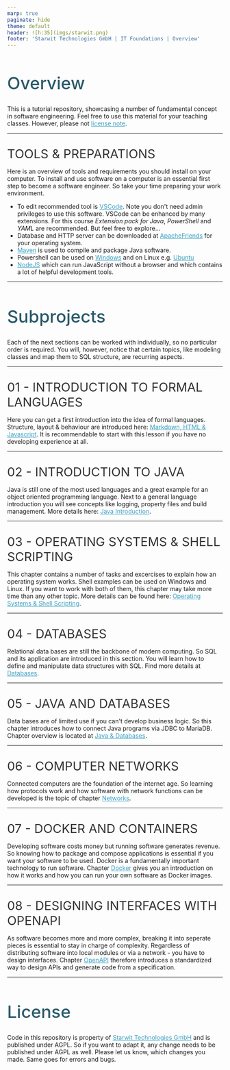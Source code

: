 ```yaml
---
marp: true
paginate: hide
theme: default 
header: ![h:35](imgs/starwit.png)
footer: 'Starwit Technologies GmbH | IT Foundations | Overview'
---
```


<style>
header {
  text-align: right;
  font-size: 0.7rem;
  color: #bbb;
  margin: 20px;
  left: 0px;
  right: 0px;
  padding-top: 5px;
}
footer {
  font-size: 0.7rem;
  color: #bbb;
}
section.lead {
  text-align: center;
  margin-bottom: 40px;
}
section {
  font-size: 1.2rem;
}
section.lead h1 {
  text-align: center;
  font-size: 2.5rem;
  font-weight: 600;
}
section.linked footer {
  display: none;
}
section.linked header {
  display: none;
}
section.quote {
  font-size: 1.0rem;
  text-align: center;
  font-style: italic;
  color: #555;
}

h1 {
  font-size: 2.5rem;
  font-weight: 500;
  color: #2B5A6A;
}
h2 {
  font-size: 1.8rem;
  font-weight: 400;
  color: #333;
  margin-top: 30px;
  margin-bottom: 15px;
  text-transform: uppercase;
}
a {
  color: #3A9FC1;
}
a:hover {
  color: #1E708B; 
  text-decoration: underline; 
}

</style>

<!-- _class: lead -->
# Overview

This is a tutorial repository, showcasing a number of fundamental concept in software engineering. 
Feel free to use this material for your teaching classes. However, please not [license note](#license).

---
## Tools & Preparations

Here is an overview of tools and requirements you should install on your computer. To install and use software on a computer is an essential first step to become a software engineer. So take your time preparing your work environment.

* To edit recommended tool is [VSCode](https://code.visualstudio.com/). Note you don't need admin privileges to use this software. VSCode can be enhanced by many extensions. For this course _Extension pack for Java_, _PowerShell_ and _YAML_ are recommended. But feel free to explore...
* Database and HTTP server can be downloaded at [ApacheFriends](https://www.apachefriends.org/) for your operating system. 
* [Maven](https://maven.apache.org/) is used to compile and package Java software.
* Powershell can be used on [Windows](https://learn.microsoft.com/en-us/powershell/scripting/install/installing-powershell-on-windows?view=powershell-7.4) and on Linux e.g. [Ubuntu](https://learn.microsoft.com/en-us/powershell/scripting/install/install-ubuntu?view=powershell-7.4)
* [NodeJS](https://nodejs.org/) which can run JavaScript without a browser and which contains a lot of helpful development tools.

---
# Subprojects

Each of the next sections can be worked with individually, so no particular order is required. You will, however, notice that certain topics, like modeling classes and map them to SQL structure, are recurring aspects.

---
## 01 - Introduction to Formal Languages 
Here you can get a first introduction into the idea of formal languages. Structure, layout & behaviour are introduced here: [Markdown, HTML & Javascript](01-Introduction/slides.md). It is recommendable to start with this lesson if you have no developing experience at all.

---
## 02 - Introduction to Java
Java is still one of the most used languages and a great example for an object oriented programming language. Next to a general language introduction you will see concepts like logging, property files and build management. More details here: [Java Introduction](02-Java-Introduction/slides.md).

---
## 03 - Operating Systems & Shell Scripting
This chapter contains a number of tasks and excercises to explain how an operating system works. Shell examples can be used on Windows and Linux. If you want to work with both of them, this chapter may take more time than any other topic. More details can be found here: [Operating Systems & Shell Scripting](03-Operating-Systems/slides.md).

---
## 04 - Databases
Relational data bases are still the backbone of modern computing. So SQL and its application are introduced in this section. You will learn how to define and manipulate data structures with SQL. Find more details at [Databases](04-Databases/slides.md).

---
## 05 - Java and Databases
Data bases are of limited use if you can't develop business logic. So this chapter introduces how to connect Java programs via JDBC to MariaDB. Chapter overview is located at [Java & Databases](05-Java-Databases/slides.md).

---
## 06 - Computer Networks
Connected computers are the foundation of the internet age. So learning how protocols work and how software with network functions can be developed is the topic of chapter [Networks](06-Computer-Networks/slides.md).

---
## 07 - Docker and Containers
Developing software costs money but running software generates revenue. So knowing how to package and compose applications is essential if you want your software to be used. Docker is a fundamentally important technology to run software. Chapter [Docker](07-Docker/slides.md) gives you an introduction on how it works and how you can run your own software as Docker images.

---
## 08 - Designing Interfaces with OpenAPI
As software becomes more and more complex, breaking it into seperate pieces is essential to stay in charge of complexity. Regardless of distributing software into local modules or via a network - you have to design interfaces. Chapter [OpenAPI](08-openapi/slides.md) therefore introduces a standardized way to design APIs and generate code from a specification.

---
# License

Code in this repository is property of [Starwit Technologies GmbH](https://starwit-technologies.de/) and is published under AGPL. So if you want to adapt it, any change needs to be published under AGPL as well. Please let us know, which changes you made. Same goes for errors and bugs.